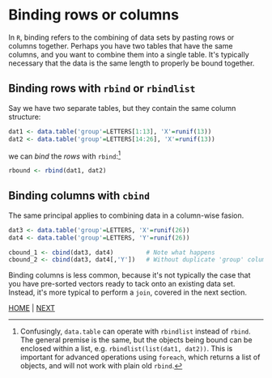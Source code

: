 # Binding rows or columns

In `R`, binding refers to the combining of data sets by pasting rows or columns together. Perhaps you
have two tables that have the same columns, and you want to combine them into a single table. It's
typically necessary that the data is the same length to properly be bound together.

## Binding rows with `rbind` or `rbindlist`
Say we have two separate tables, but they contain the same column structure:
```R
dat1 <- data.table('group'=LETTERS[1:13], 'X'=runif(13))
dat2 <- data.table('group'=LETTERS[14:26], 'X'=runif(13))
```

we can *bind* the *rows* with `rbind`:[^1]
```R
rbound <- rbind(dat1, dat2)
```

## Binding columns with `cbind`

The same principal applies to combining data in a column-wise fasion. 

```R
dat3 <- data.table('group'=LETTERS, 'X'=runif(26))
dat4 <- data.table('group'=LETTERS, 'Y'=runif(26))

cbound_1 <- cbind(dat3, dat4)         # Note what happens
cbound_2 <- cbind(dat3, dat4[,'Y'])   # Without duplicate 'group' column
```

Binding columns is less common, because it's not typically the case that you have pre-sorted vectors
ready to tack onto an existing data set. Instead, it's more typical to perform a `join`, covered in the next section.

[HOME](/README.md) | [NEXT](B.md)

[^1]: Confusingly, `data.table` can operate with `rbindlist` instead of `rbind`. The general
premise is the same, but the objects being bound can be enclosed within a list, e.g. `rbindlist(list(dat1, dat2))`.
This is important for advanced operations using `foreach`, which returns a list of objects, and will
not work with plain old `rbind`.